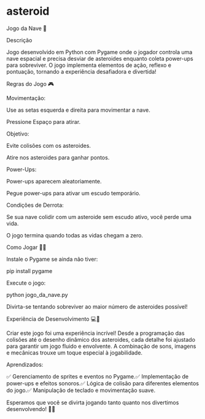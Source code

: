 # asteroid

Jogo da Nave 🚀

Descrição

Jogo desenvolvido em Python com Pygame onde o jogador controla uma nave espacial e precisa desviar de asteroides enquanto coleta power-ups para sobreviver. O jogo implementa elementos de ação, reflexo e pontuação, tornando a experiência desafiadora e divertida!

Regras do Jogo 🎮

Movimentação:

Use as setas esquerda e direita para movimentar a nave.

Pressione Espaço para atirar.

Objetivo:

Evite colisões com os asteroides.

Atire nos asteroides para ganhar pontos.

Power-Ups:

Power-ups aparecem aleatoriamente.

Pegue power-ups para ativar um escudo temporário.

Condições de Derrota:

Se sua nave colidir com um asteroide sem escudo ativo, você perde uma vida.

O jogo termina quando todas as vidas chegam a zero.

Como Jogar 🚀💥

Instale o Pygame se ainda não tiver:

pip install pygame

Execute o jogo:

python jogo_da_nave.py

Divirta-se tentando sobreviver ao maior número de asteroides possível!

Experiência de Desenvolvimento 💻🎨

Criar este jogo foi uma experiência incrível! Desde a programação das colisões até o desenho dinâmico dos asteroides, cada detalhe foi ajustado para garantir um jogo fluido e envolvente. A combinação de sons, imagens e mecânicas trouxe um toque especial à jogabilidade.

Aprendizados:

✅ Gerenciamento de sprites e eventos no Pygame.✅ Implementação de power-ups e efeitos sonoros.✅ Lógica de colisão para diferentes elementos do jogo.✅ Manipulação de teclado e movimentação suave.

Esperamos que você se divirta jogando tanto quanto nos divertimos desenvolvendo! 🚀🔥

